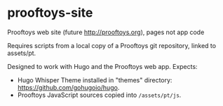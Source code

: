 # prooftoys-site

Prooftoys web site (future http://prooftoys.org), pages not app code

Requires scripts from a local copy of a Prooftoys git repository,
linked to assets/pt.

Designed to work with Hugo and the Prooftoys web app.  Expects:

- Hugo Whisper Theme installed in "themes" directory: https://github.com/gohugoio/hugo.
- Prooftoys JavaScript sources copied into `/assets/pt/js`.

